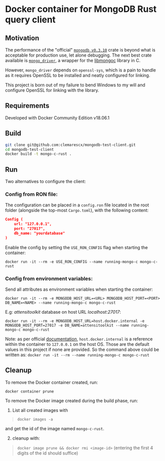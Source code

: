 # Docker container for MongoDB Rust query client

## Motivation

The performance of the "official" [`mongodb v0.3.10`](https://crates.io/crates/mongodb) crate is beyond what is acceptable for production use, let alone debugging.
The next best crate available is [`mongo_driver`](https://github.com/thijsc/mongo-rust-driver), a wrapper for the [libmongoc](http://mongoc.org/libmongoc/current/installing.html) library in C.

However, `mongo_driver` depends on `openssl-sys`, which is a pain to handle as it requires OpenSSL to be installed and neatly configured for linking.

This project is born out of my failure to bend Windows to my will and configure OpenSSL for linking with the library.

## Requirements

Developed with Docker Community Edition v18.06.1

## Build

```bash
git clone git@github.com:clemarescx/mongodb-test-client.git
cd mongodb-test-client
docker build -t mongo-c-rust .
```

## Run

Two alternatives to configure the client:

### Config from RON file:

The configuration can be placed in a `config.ron` file located in the root folder (alongside the top-most `Cargo.toml`), with the following content:

```JSON
Config (
    url: "127.0.0.1",
    port: "27017",
    db_name: "yourdatabase"
)
```

Enable the config by setting the `USE_RON_CONFIG` flag when starting the container:

`docker run -it --rm -e USE_RON_CONFIG --name running-mongo-c mongo-c-rust`

### Config from environment variables:

Send all attributes as environment variables when starting the container: 

`docker run -it --rm -e MONGODB_HOST_URL=<URL> MONGODB_HOST_PORT=<PORT> DB_NAME=<NAME> --name running-mongo-c mongo-c-rust`

E.g: _attensitoolkit_ database on host URL _localhost:27017_:

`docker run -it --rm -e MONGODB_HOST_URL=host.docker.internal -e MONGODB_HOST_PORT=27017 -e DB_NAME=attensitoolkit --name running-mongo-c mongo-c-rust`

Note: as per official [documentation](https://docs.docker.com/docker-for-windows/networking/#use-cases-and-workarounds),  `host.docker.internal` is a reference within the container to `127.0.0.1` on the host OS.
Those are the default values in this project if none are provided. So the command above could be written as:
`docker run -it --rm --name running-mongo-c mongo-c-rust`

## Cleanup

To remove the Docker container created, run:

`docker container prune`

To remove the Docker image created during the build phase, run:

1. List all created images with

>`docker images -a`

and get the id of the image named `mongo-c-rust`.

2. cleanup with:

> `docker image prune && docker rmi <image-id>`
(entering the first 4 digits of the id should suffice)